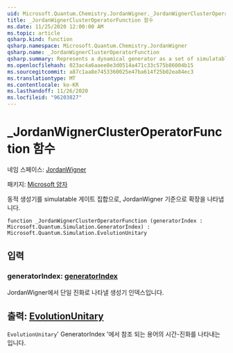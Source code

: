 ```yaml
---
uid: Microsoft.Quantum.Chemistry.JordanWigner._JordanWignerClusterOperatorFunction
title: _JordanWignerClusterOperatorFunction 함수
ms.date: 11/25/2020 12:00:00 AM
ms.topic: article
qsharp.kind: function
qsharp.namespace: Microsoft.Quantum.Chemistry.JordanWigner
qsharp.name: _JordanWignerClusterOperatorFunction
qsharp.summary: Represents a dynamical generator as a set of simulatable gates and an expansion in the JordanWigner basis.
ms.openlocfilehash: 023ac4a6aaee8e3d0514a471c33c575b86004b15
ms.sourcegitcommit: a87c1aa8e7453360025e47ba614f25b02ea84ec3
ms.translationtype: MT
ms.contentlocale: ko-KR
ms.lasthandoff: 11/26/2020
ms.locfileid: "96203827"
---
```

# <a name="_jordanwignerclusteroperatorfunction-function"></a>_JordanWignerClusterOperatorFunction 함수

네임 스페이스: [JordanWigner](xref:Microsoft.Quantum.Chemistry.JordanWigner)

패키지: [Microsoft 양자](https://nuget.org/packages/Microsoft.Quantum.Chemistry)


동적 생성기를 simulatable 게이트 집합으로, JordanWigner 기준으로 확장을 나타냅니다.

```qsharp
function _JordanWignerClusterOperatorFunction (generatorIndex : Microsoft.Quantum.Simulation.GeneratorIndex) : Microsoft.Quantum.Simulation.EvolutionUnitary
```


## <a name="input"></a>입력

### <a name="generatorindex--generatorindex"></a>generatorIndex: [generatorIndex](xref:Microsoft.Quantum.Simulation.GeneratorIndex)

JordanWigner에서 단일 진화로 나타낼 생성기 인덱스입니다.



## <a name="output--evolutionunitary"></a>출력: [EvolutionUnitary](xref:Microsoft.Quantum.Simulation.EvolutionUnitary)

`EvolutionUnitary`' GeneratorIndex '에서 참조 되는 용어의 시간-진화를 나타내는입니다.